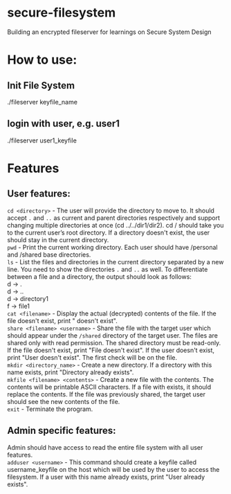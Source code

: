 # secure-filesystem
Building an encrypted fileserver for learnings on Secure System Design

# How to use:
## Init File System
./fileserver keyfile_name

## login with user, e.g. user1
./fileserver user1_keyfile

# Features

## User features:
`cd <directory>` -  The user will provide the directory to move to. It should accept `.` and `..` as current and parent directories respectively and support changing multiple directories at once (cd ../../dir1/dir2). cd / should take you to the current user’s root directory. If a directory doesn't exist, the user should stay in the current directory.  
`pwd` - Print the current working directory. Each user should have /personal and /shared base directories.  
`ls` -  List the files and directories in the current directory separated by a new line. You need to show the directories `.` and `..` as well. To differentiate between a file and a directory, the output should look as follows:  
d -> .  
d -> ..  
d -> directory1  
f -> file1  
`cat <filename>` - Display the actual (decrypted) contents of the file. If the file doesn't exist, print "<filename> doesn't exist".  
`share <filename> <username>` -  Share the file with the target user which should appear under the `/shared` directory of the target user. The files are shared only with read permission. The shared directory must be read-only. If the file doesn't exist, print "File <filename> doesn't exist". If the user doesn't exist, print "User <username> doesn't exist". The first check will be on the file.  
`mkdir <directory_name>` - Create a new directory. If a directory with this name exists, print "Directory already exists".  
`mkfile <filename> <contents>` - Create a new file with the contents. The contents will be printable ASCII characters. If a file with <filename> exists, it should replace the contents. If the file was previously shared, the target user should see the new contents of the file.  
`exit` - Terminate the program.  

## Admin specific features:
Admin should have access to read the entire file system with all user features.  
`adduser <username>`  - This command should create a keyfile called username_keyfile on the host which will be used by the user to access the filesystem. If a user with this name already exists, print "User <username> already exists".  